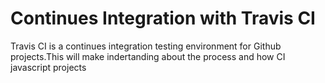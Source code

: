# Continues Integration with Travis CI
Travis CI is a continues integration testing environment for Github projects.This will make indertanding about the process and how CI javascript projects
